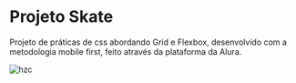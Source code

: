 # Projeto Skate 


Projeto de práticas de css abordando Grid e Flexbox, desenvolvido com a metodologia mobile first, feito através da plataforma da Alura.

![hzc](https://user-images.githubusercontent.com/95857175/202557355-7fce0c4b-eaf7-4ba4-b310-212386d62b72.png#vitrinedev)

